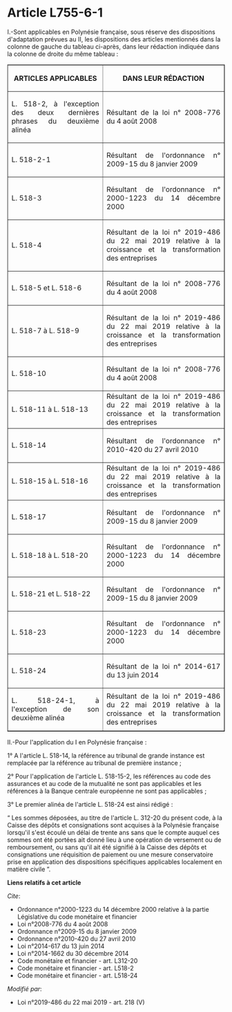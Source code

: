 # Article L755-6-1

I.-Sont applicables en Polynésie française, sous réserve des dispositions d'adaptation prévues au II, les dispositions des
articles mentionnés dans la colonne de gauche du tableau ci-après, dans leur rédaction indiquée dans la colonne de droite du
même tableau : 

<table border="1">
  <tbody>
    <tr>
      <th>

ARTICLES APPLICABLES</th>
      <th>

DANS LEUR RÉDACTION</th>
    </tr>
    <tr>
      <td align="justify">

L. 518-2, à l'exception des deux dernières phrases du deuxième alinéa</td>
      <td align="justify">

Résultant de la loi n° 2008-776 du 4 août 2008 
</td>
    </tr>
    <tr>
      <td align="justify">

L. 518-2-1</td>
      <td align="justify">

Résultant de l'ordonnance n° 2009-15 du 8 janvier 2009 
</td>
    </tr>
    <tr>
      <td align="justify">

L. 518-3</td>
      <td align="justify">

Résultant de l'ordonnance n° 2000-1223 du 14 décembre 2000 
</td>
    </tr>
    <tr>
      <td align="justify">

L. 518-4</td>
      <td align="justify">

Résultant de la loi n° 2019-486 du 22 mai 2019 relative à la croissance et la transformation des entreprises</td>
    </tr>
    <tr>
      <td align="justify">

L. 518-5 et L. 518-6</td>
      <td align="justify">

Résultant de la loi n° 2008-776 du 4 août 2008</td>
    </tr>
    <tr>
      <td align="justify">

L. 518-7 à L. 518-9</td>
      <td align="justify">

Résultant de la loi n° 2019-486 du 22 mai 2019 relative à la croissance et la transformation des entreprises</td>
    </tr>
    <tr>
      <td align="justify">

L. 518-10</td>
      <td align="justify">

Résultant de la loi n° 2008-776 du 4 août 2008</td>
    </tr>
    <tr>
      <td align="justify">

L. 518-11 à L. 518-13

</td>
      <td align="justify">Résultant de la loi n° 2019-486 du 22 mai 2019 relative à la croissance et la transformation des
entreprises</td>
    </tr>
    <tr>
      <td align="justify">

L. 518-14</td>
      <td align="justify">

Résultant de l'ordonnance n° 2010-420 du 27 avril 2010 
</td>
    </tr>
    <tr>
      <td align="justify">

L. 518-15 à L. 518-16

</td>
      <td align="justify">Résultant de la loi n° 2019-486 du 22 mai 2019 relative à la croissance et la transformation des
entreprises</td>
    </tr>
    <tr>
      <td align="justify">

L. 518-17</td>
      <td align="justify">

Résultant de l'ordonnance n° 2009-15 du 8 janvier 2009 </td>
    </tr>
    <tr>
      <td align="justify">

L. 518-18 à L. 518-20</td>
      <td align="justify">

Résultant de l'ordonnance n° 2000-1223 du 14 décembre 2000 </td>
    </tr>
    <tr>
      <td align="justify">

L. 518-21 et L. 518-22</td>
      <td align="justify">

Résultant de l'ordonnance n° 2009-15 du 8 janvier 2009 </td>
    </tr>
    <tr>
      <td align="justify">

L. 518-23</td>
      <td align="justify">

Résultant de l'ordonnance n° 2000-1223 du 14 décembre 2000 </td>
    </tr>
    <tr>
      <td align="justify">

L. 518-24 
</td>
      <td align="justify">

Résultant de la loi n° 2014-617 du 13 juin 2014 
</td>
    </tr>
    <tr>
      <td align="justify">

L. 518-24-1, à l'exception de son deuxième alinéa

</td>
      <td align="justify">Résultant de la loi n° 2019-486 du 22 mai 2019 relative à la croissance et la transformation des
entreprises</td>
    </tr>
  </tbody>
</table>

II.-Pour l'application du I en Polynésie française :

1° A l'article L. 518-14, la référence au tribunal de grande instance est remplacée par la référence au tribunal de première
instance ;

2° Pour l'application de l'article L. 518-15-2, les références au code des assurances et au code de la mutualité ne sont pas
applicables et les références à la Banque centrale européenne ne sont pas applicables ;

3° Le premier alinéa de l'article L. 518-24 est ainsi rédigé :

“ Les sommes déposées, au titre de l'article L. 312-20 du présent code, à la Caisse des dépôts et consignations sont acquises
à la Polynésie française lorsqu'il s'est écoulé un délai de trente ans sans que le compte auquel ces sommes ont été portées
ait donné lieu à une opération de versement ou de remboursement, ou sans qu'il ait été signifié à la Caisse des dépôts et
consignations une réquisition de paiement ou une mesure conservatoire prise en application des dispositions spécifiques
applicables localement en matière civile ”.

**Liens relatifs à cet article**

_Cite_:

  - Ordonnance n°2000-1223 du 14 décembre 2000 relative à la partie Législative du code monétaire et financier
  - Loi n°2008-776 du 4 août 2008
  - Ordonnance n°2009-15 du 8 janvier 2009
  - Ordonnance n°2010-420  du 27 avril 2010
  - Loi n°2014-617 du 13 juin 2014
  - Loi n°2014-1662 du 30 décembre 2014
  - Code monétaire et financier - art. L312-20
  - Code monétaire et financier - art. L518-2
  - Code monétaire et financier - art. L518-24

_Modifié par_:

  - Loi n°2019-486 du 22 mai 2019 - art. 218 (V)

